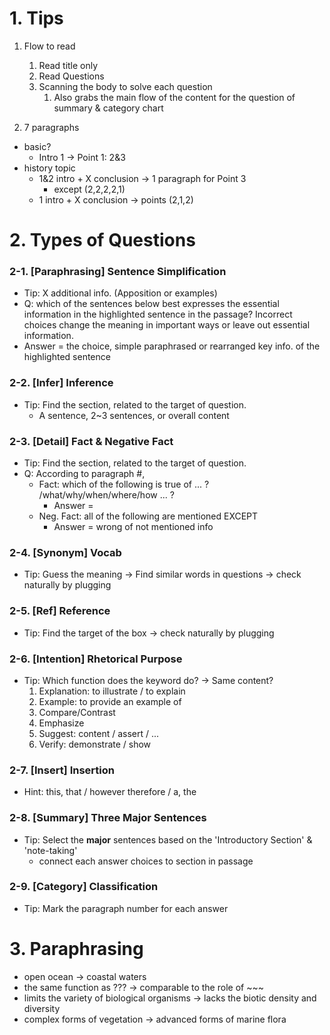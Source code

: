 # 1. Tips

1. Flow to read
	1. Read title only
	2. Read Questions
	3. Scanning the body to solve each question 
		1. Also grabs the main flow of the content for the question of summary & category chart
        
2. 7 paragraphs
- basic?
	- Intro 1 -> Point 1: 2&3 
- history topic
	- 1&2 intro + X conclusion -> 1 paragraph for Point 3
		- except (2,2,2,2,1)
	- 1 intro + X conclusion -> points (2,1,2)


# 2. Types of Questions
### 2-1. [Paraphrasing] Sentence Simplification
- Tip: X additional info. (Apposition or examples)
- Q: which of the sentences below best expresses the essential information in the highlighted sentence in the passage? Incorrect choices change the meaning in important ways or leave out essential information.
- Answer = the choice,  simple paraphrased or rearranged key info. of the highlighted sentence

### 2-2. [Infer] Inference
- Tip: Find the section, related to the target of question.
	- A sentence, 2~3 sentences, or overall content
### 2-3. [Detail] Fact & Negative Fact
- Tip: Find the section, related to the target of question.
- Q: According to paragraph #,
	- Fact: which of the following is true of ... ? /what/why/when/where/how ... ?
		- Answer = 
	- Neg. Fact: all of the following are mentioned EXCEPT
		- Answer = wrong of not mentioned info

### 2-4. [Synonym] Vocab
- Tip: Guess the meaning -> Find similar words in questions -> check naturally by plugging
### 2-5. [Ref] Reference
- Tip: Find the target of the box -> check naturally by plugging

### 2-6. [Intention] Rhetorical Purpose
- Tip: Which function does the keyword do? -> Same content?
	1. Explanation: to illustrate / to explain
	2. Example: to provide an example of
	3. Compare/Contrast
	4. Emphasize
	5. Suggest: content / assert / ...
	6. Verify: demonstrate / show

### 2-7. [Insert] Insertion
- Hint: this, that / however therefore / a, the

### 2-8. [Summary] Three Major Sentences
- Tip: Select the **major** sentences based on the 'Introductory Section' & 'note-taking'
	- connect each answer choices to section in passage
### 2-9. [Category] Classification
- Tip: Mark the paragraph number for each answer


# 3. Paraphrasing
- open ocean -> coastal waters
- the same function as ??? -> comparable to the role of ~~~
- limits the variety of biological organisms -> lacks the biotic density and diversity
- complex forms of vegetation -> advanced forms of marine flora